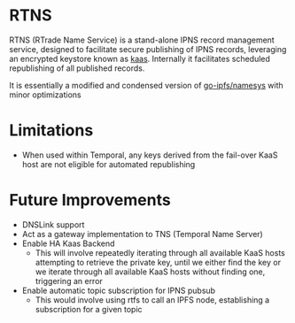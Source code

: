# RTNS

RTNS (RTrade Name Service) is a stand-alone IPNS record management service, designed to facilitate secure publishing of IPNS records, leveraging an encrypted keystore known as [kaas](https://github.com/RTradeLtd/kaas). Internally it facilitates scheduled republishing of all published records.

It is essentially a modified and condensed version of [go-ipfs/namesys](https://github.com/ipfs/go-ipfs/tree/master/namesys) with minor optimizations

# Limitations

* When used within Temporal, any keys derived from the fail-over KaaS host are not eligible for automated republishing

# Future Improvements

* DNSLink support
* Act as a gateway implementation to TNS (Temporal Name Server)
* Enable HA Kaas Backend
  * This will involve repeatedly iterating through all available KaaS hosts attempting to retrieve the private key, until we either find the key or we iterate through all available KaaS hosts without finding one, triggering an error
* Enable automatic topic subscription for IPNS pubsub
  * This would involve using rtfs to call an IPFS node, establishing a subscription for a given topic